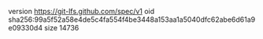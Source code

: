 version https://git-lfs.github.com/spec/v1
oid sha256:99a5f52a58e4de5c4fa554f4be3448a153aa1a5040dfc62abe6d61a9e09330d4
size 14736
